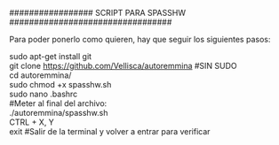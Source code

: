 ################# SCRIPT PARA SPASSHW #################################

Para poder ponerlo como quieren, hay que seguir los siguientes pasos:

sudo apt-get install git <br>
git clone https://github.com/Vellisca/autoremmina  #SIN SUDO <br>
cd autoremmina/ <br>
sudo chmod +x spasshw.sh <br>
sudo nano .bashrc <br>
#Meter al final del archivo: <br>
./autoremmina/spasshw.sh <br>
CTRL + X, Y <br>
exit #Salir de la terminal y volver a entrar para verificar 
